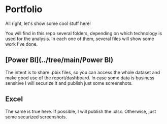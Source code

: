 # Portfolio

All right, let's show some cool stuff here!

You will find in this repo several folders, depending on which technology is used for the analysis. In each one of them, several files will show some work I've done.

## [Power BI](../tree/main/Power BI)

The intent is to share .pbix files, so you can access the whole dataset and make good use of the report/dashboard. In case some data is business sensitive I will securize it and publish just some screenshots.

## Excel

The same is true here. If possible, I will publish the .xlsx. Otherwise, just some securized screenshots.
